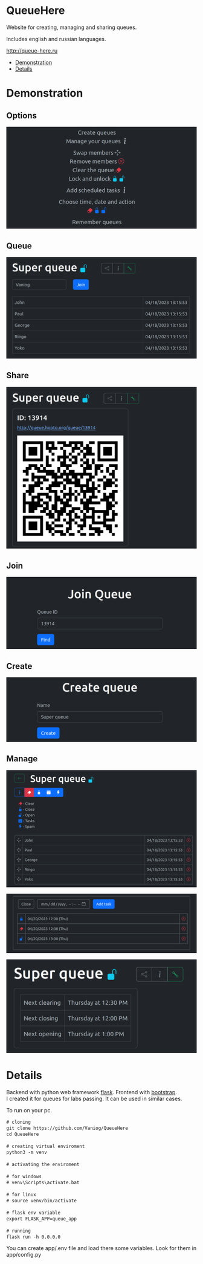 # QueueHere

Website for creating, managing and sharing queues.

Includes english and russian languages.

http://queue-here.ru

- [Demonstration](#demonstration)
- [Details](#details)

# Demonstration

## Options

![options](readme_resources/options.png)

## Queue

![queue](readme_resources/queue.png)

## Share

![sharing](readme_resources/sharing.png)

## Join

![joining](readme_resources/joining.png)

## Create

![creating](readme_resources/creating.png)

## Manage

![managing](readme_resources/managing_1.png)

![managing 2](readme_resources/managing_2.png)

![managing 3](readme_resources/managing_3.png)

# Details

Backend with python web framework [flask](https://flask.palletsprojects.com/en/2.2.x/).
Frontend with [bootstrap](https://getbootstrap.com/). \
I created it for queues for labs passing. It can be used in similar cases.

To run on your pc.

    # cloning
    git clone https://github.com/Vaniog/QueueHere
    cd QueueHere

    # creating virtual enviroment
    python3 -m venv
    
    # activating the enviroment

    # for windows
    # venv\Scripts\activate.bat

    # for linux
    # source venv/bin/activate
    
    # flask env variable
    export FLASK_APP=queue_app

    # running
    flask run -h 0.0.0.0

You can create app/.env file and load there some variables.
Look for them in app/config.py